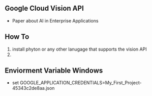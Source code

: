 Google Cloud Vision API
------------------------
- Paper about AI in Enterprise Applications


 How To
--------
 1. install phyton or any other lanugage that supports the vision API
 2. 
 
 
 Enviorment Variable Windows
---------------------------
 - set GOOGLE_APPLICATION_CREDENTIALS=My_First_Project-45343c2de8aa.json
 
